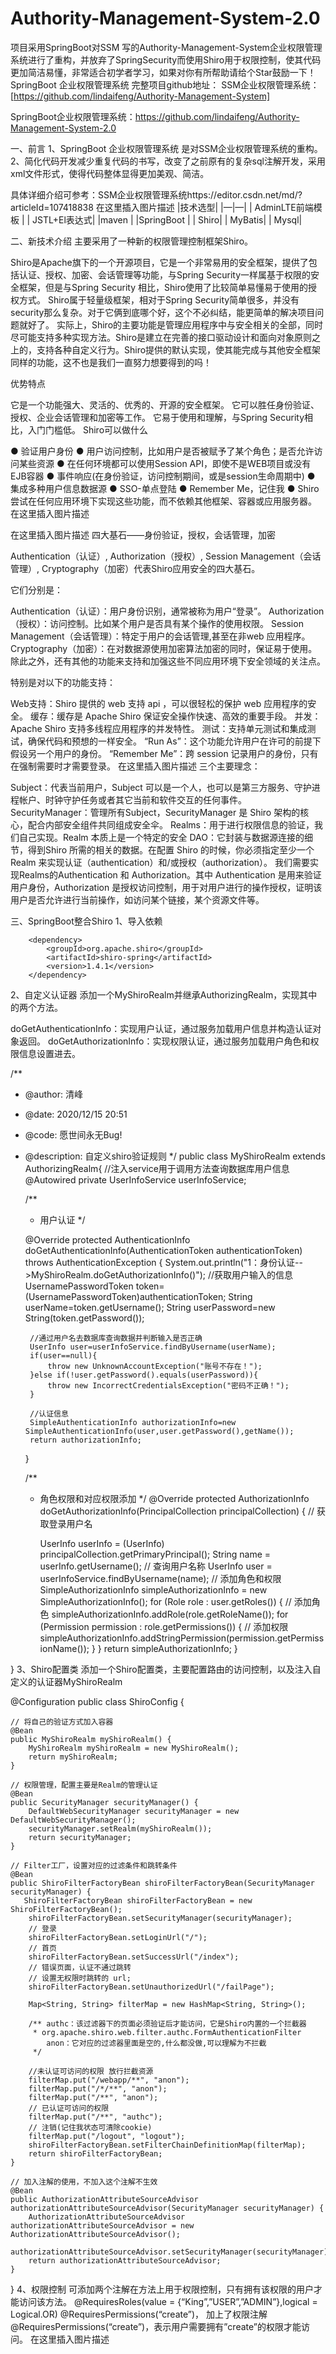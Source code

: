 # Authority-Management-System-2.0
项目采用SpringBoot对SSM 写的Authority-Management-System企业权限管理系统进行了重构，并放弃了SpringSecurity而使用Shiro用于权限控制，使其代码更加简洁易懂，非常适合初学者学习，如果对你有所帮助请给个Star鼓励一下！
SpringBoot 企业权限管理系统
完整项目github地址：
SSM企业权限管理系统：[https://github.com/lindaifeng/Authority-Management-System]

SpringBoot企业权限管理系统：https://github.com/lindaifeng/Authority-Management-System-2.0

一、前言
1、SpringBoot 企业权限管理系统 是对SSM企业权限管理系统的重构。
2、简化代码开发减少重复代码的书写，改变了之前原有的复杂sql注解开发，采用xml文件形式，使得代码整体显得更加美观、简洁。

具体详细介绍可参考：SSM企业权限管理系统https://editor.csdn.net/md/?articleId=107418838
在这里插入图片描述
|技术选型|
|—|—|
| AdminLTE前端模板 |
| JSTL+El表达式|
|maven |
|SpringBoot |
| Shiro|
| MyBatis|
| Mysql|

二、新技术介绍
主要采用了一种新的权限管理控制框架Shiro。

Shiro是Apache旗下的一个开源项目，它是一个非常易用的安全框架，提供了包括认证、授权、加密、会话管理等功能，与Spring Security一样属基于权限的安全框架，但是与Spring Security 相比，Shiro使用了比较简单易懂易于使用的授权方式。
Shiro属于轻量级框架，相对于Spring Security简单很多，并没有security那么复杂。对于它俩到底哪个好，这个不必纠结，能更简单的解决项目问题就好了。
实际上，Shiro的主要功能是管理应用程序中与安全相关的全部，同时尽可能支持多种实现方法。Shiro是建立在完善的接口驱动设计和面向对象原则之上的，支持各种自定义行为。Shiro提供的默认实现，使其能完成与其他安全框架同样的功能，这不也是我们一直努力想要得到的吗！

优势特点

它是一个功能强大、灵活的、优秀的、开源的安全框架。
它可以胜任身份验证、授权、企业会话管理和加密等工作。
它易于使用和理解，与Spring Security相比，入门门槛低。
Shiro可以做什么

● 验证用户身份
● 用户访问控制，比如用户是否被赋予了某个角色；是否允许访问某些资源
● 在任何环境都可以使用Session API，即使不是WEB项目或没有EJB容器
● 事件响应(在身份验证，访问控制期间，或是session生命周期中)
● 集成多种用户信息数据源
● SSO-单点登陆
● Remember Me，记住我
● Shiro尝试在任何应用环境下实现这些功能，而不依赖其他框架、容器或应用服务器。
在这里插入图片描述

在这里插入图片描述
四大基石——身份验证，授权，会话管理，加密

Authentication（认证）, Authorization（授权）, Session Management（会话管理）, Cryptography（加密）代表Shiro应用安全的四大基石。

它们分别是：

Authentication（认证）：用户身份识别，通常被称为用户“登录”。
Authorization（授权）：访问控制。比如某个用户是否具有某个操作的使用权限。 Session
Management（会话管理）：特定于用户的会话管理,甚至在非web 应用程序。
Cryptography（加密）：在对数据源使用加密算法加密的同时，保证易于使用。
除此之外，还有其他的功能来支持和加强这些不同应用环境下安全领域的关注点。

特别是对以下的功能支持：

Web支持：Shiro 提供的 web 支持 api ，可以很轻松的保护 web 应用程序的安全。
缓存：缓存是 Apache Shiro 保证安全操作快速、高效的重要手段。
并发：Apache Shiro 支持多线程应用程序的并发特性。
测试：支持单元测试和集成测试，确保代码和预想的一样安全。
“Run As”：这个功能允许用户在许可的前提下假设另一个用户的身份。
“Remember Me”：跨 session 记录用户的身份，只有在强制需要时才需要登录。
在这里插入图片描述
三个主要理念：

Subject：代表当前用户，Subject 可以是一个人，也可以是第三方服务、守护进程帐户、时钟守护任务或者其它当前和软件交互的任何事件。
SecurityManager：管理所有Subject，SecurityManager 是 Shiro 架构的核心，配合内部安全组件共同组成安全伞。
Realms：用于进行权限信息的验证，我们自己实现。Realm 本质上是一个特定的安全 DAO：它封装与数据源连接的细节，得到Shiro 所需的相关的数据。在配置 Shiro 的时候，你必须指定至少一个Realm 来实现认证（authentication）和/或授权（authorization）。
我们需要实现Realms的Authentication 和 Authorization。其中 Authentication 是用来验证用户身份，Authorization 是授权访问控制，用于对用户进行的操作授权，证明该用户是否允许进行当前操作，如访问某个链接，某个资源文件等。

三、SpringBoot整合Shiro
1、导入依赖
<!-- shiro -->
        <dependency>
            <groupId>org.apache.shiro</groupId>
            <artifactId>shiro-spring</artifactId>
            <version>1.4.1</version>
        </dependency>
2、自定义认证器
添加一个MyShiroRealm并继承AuthorizingRealm，实现其中的两个方法。

doGetAuthenticationInfo：实现用户认证，通过服务加载用户信息并构造认证对象返回。
doGetAuthorizationInfo：实现权限认证，通过服务加载用户角色和权限信息设置进去。

/**
 * @author: 清峰
 * @date: 2020/12/15 20:51
 * @code: 愿世间永无Bug!
 * @description: 自定义shiro验证规则
 */
public class MyShiroRealm extends AuthorizingRealm{
    //注入service用于调用方法查询数据库用户信息
    @Autowired
    private UserInfoService userInfoService;

    /**
     * 用户认证
     */

    @Override
    protected AuthenticationInfo doGetAuthenticationInfo(AuthenticationToken authenticationToken) throws AuthenticationException {
        System.out.println("1：身份认证-->MyShiroRealm.doGetAuthorizationInfo()");
        //获取用户输入的信息
        UsernamePasswordToken token=(UsernamePasswordToken)authenticationToken;
        String userName=token.getUsername();
        String userPassword=new String(token.getPassword());

        //通过用户名去数据库查询数据并判断输入是否正确
        UserInfo user=userInfoService.findByUsername(userName);
        if(user==null){
            throw new UnknownAccountException("账号不存在！");
        }else if(!user.getPassword().equals(userPassword)){
            throw new IncorrectCredentialsException("密码不正确！");
        }

        //认证信息
        SimpleAuthenticationInfo authorizationInfo=new SimpleAuthenticationInfo(user,user.getPassword(),getName());
        return authorizationInfo;
    }

    /**
     * 角色权限和对应权限添加
     */
    @Override
    protected AuthorizationInfo doGetAuthorizationInfo(PrincipalCollection principalCollection) {
        // 获取登录用户名

        UserInfo userInfo = (UserInfo) principalCollection.getPrimaryPrincipal();
        String name = userInfo.getUsername();
        // 查询用户名称
        UserInfo user = userInfoService.findByUsername(name);
        // 添加角色和权限
        SimpleAuthorizationInfo simpleAuthorizationInfo = new SimpleAuthorizationInfo();
        for (Role role : user.getRoles()) {
            // 添加角色
            simpleAuthorizationInfo.addRole(role.getRoleName());
            for (Permission permission : role.getPermissions()) {
                // 添加权限
                simpleAuthorizationInfo.addStringPermission(permission.getPermissionName());
            }
        }
        return simpleAuthorizationInfo;
    }

}
3、Shiro配置类
添加一个Shiro配置类，主要配置路由的访问控制，以及注入自定义的认证器MyShiroRealm


@Configuration
public class ShiroConfig {

    // 将自己的验证方式加入容器
    @Bean
    public MyShiroRealm myShiroRealm() {
        MyShiroRealm myShiroRealm = new MyShiroRealm();
        return myShiroRealm;
    }

    // 权限管理，配置主要是Realm的管理认证
    @Bean
    public SecurityManager securityManager() {
        DefaultWebSecurityManager securityManager = new DefaultWebSecurityManager();
        securityManager.setRealm(myShiroRealm());
        return securityManager;
    }

    // Filter工厂，设置对应的过滤条件和跳转条件
    @Bean
    public ShiroFilterFactoryBean shiroFilterFactoryBean(SecurityManager securityManager) {
       ShiroFilterFactoryBean shiroFilterFactoryBean = new ShiroFilterFactoryBean();
        shiroFilterFactoryBean.setSecurityManager(securityManager);
        // 登录
        shiroFilterFactoryBean.setLoginUrl("/");
        // 首页
        shiroFilterFactoryBean.setSuccessUrl("/index");
        // 错误页面，认证不通过跳转
        // 设置无权限时跳转的 url;
        shiroFilterFactoryBean.setUnauthorizedUrl("/failPage");

        Map<String, String> filterMap = new HashMap<String, String>();

        /** authc：该过滤器下的页面必须验证后才能访问，它是Shiro内置的一个拦截器
         * org.apache.shiro.web.filter.authc.FormAuthenticationFilter
            anon：它对应的过滤器里面是空的,什么都没做,可以理解为不拦截
         */

        //未认证可访问的权限 放行拦截资源
        filterMap.put("/webapp/**", "anon");
        filterMap.put("/*/**", "anon");
        filterMap.put("/**", "anon");
        // 已认证可访问的权限
        filterMap.put("/**", "authc");
        // 注销(记住我状态可清除cookie)
        filterMap.put("/logout", "logout");
        shiroFilterFactoryBean.setFilterChainDefinitionMap(filterMap);
        return shiroFilterFactoryBean;
    }

    // 加入注解的使用，不加入这个注解不生效
    @Bean
    public AuthorizationAttributeSourceAdvisor authorizationAttributeSourceAdvisor(SecurityManager securityManager) {
        AuthorizationAttributeSourceAdvisor authorizationAttributeSourceAdvisor = new AuthorizationAttributeSourceAdvisor();
        authorizationAttributeSourceAdvisor.setSecurityManager(securityManager);
        return authorizationAttributeSourceAdvisor;
    }
}
4、权限控制
可添加两个注解在方法上用于权限控制，只有拥有该权限的用户才能访问该方法。
@RequiresRoles(value = {“King”,”USER”,”ADMIN”},logical = Logical.OR)
@RequiresPermissions(“create”)，
加上了权限注解@RequiresPermissions(“create”)，表示用户需要拥有”create”的权限才能访问。
在这里插入图片描述

